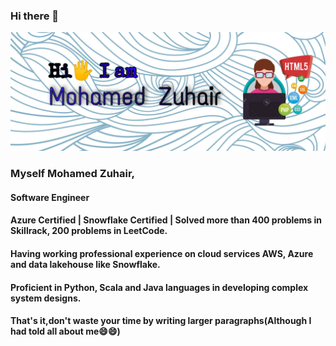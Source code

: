 ### Hi there 👋
![Cover](cover.jpg)

### Myself Mohamed Zuhair,
#### Software Engineer
#### Azure Certified | Snowflake Certified | Solved more than 400 problems in Skillrack, 200 problems in LeetCode.
#### Having working professional experience on cloud services AWS, Azure and data lakehouse like Snowflake.
#### Proficient in Python, Scala and Java languages in developing complex system designs.
#### That's it,don't waste your time by writing larger paragraphs(Although I had told all about me😄😄)

<!--
**zuhair786/zuhair786** is a ✨ _special_ ✨ repository because its `README.md` (this file) appears on your GitHub profile.

Here are some ideas to get you started:

- 🔭 I’m currently working on ...
- 🌱 I’m currently learning ...
- 👯 I’m looking to collaborate on ...
- 🤔 I’m looking for help with ...
- 💬 Ask me about ...
- 📫 How to reach me: ...
- 😄 Pronouns: ...
- ⚡ Fun fact: ...
-->
